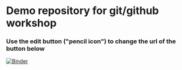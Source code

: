 # Demo repository for git/github workshop

### Use the edit button ("pencil icon") to change the url of the button below

[![Binder](https://mybinder.org/badge_logo.svg)](https://mybinder.org/v2/gh/bad/gitdemo.git/master?filepath=demo.ipynb)


